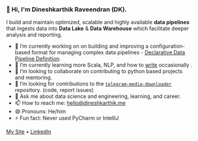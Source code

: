 ### 👋 Hi, I'm Dineshkarthik Raveendran (DK).

I build and maintain optimized, scalable and highly available **data pipelines**  that   ingests data into **Data Lake** & **Data Warehouse** which facilitate deeper analysis and reporting.


- 🔭 I’m currently working on on building and improving a configuration-based format for managing  complex data pipelines​ - [Declarative Data Pipeline Definition](https://www.thoughtworks.com/de/radar/techniques?blipid=202005084).
- 🌱 I’m currently learning more Scala, NLP, and how to [write](https://medium.com/@dineshkarthik.r) occasionally .
- 👯 I’m looking to collaborate on contributing to python based projects and mentoring.
- 🤔 I’m looking for contributions to the [`telegram-media-downloader`](https://github.com/Dineshkarthik/telegram_media_downloader) repository. (code, report issues) 
- 💬 Ask me about data science and engineering, learning, and career.
- 📫 How to reach me: [hello@dineshkarthik.me](mailto:hello@dineshkarthik.me)
- 😄 Pronouns: He/him
- ⚡ Fun fact: Never used PyCharm or IntelliJ

[My Site](https://dineshkarthik.me) •  [LinkedIn](https://www.linkedin.com/in/dineshkarthik-r/)
